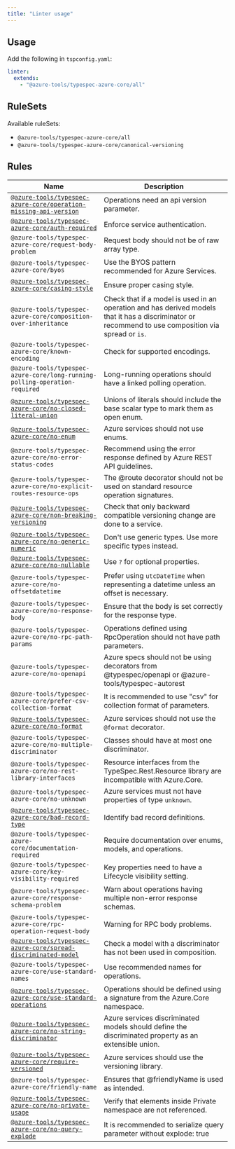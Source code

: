 ```yaml
---
title: "Linter usage"
---
```


## Usage

Add the following in `tspconfig.yaml`:

```yaml
linter:
  extends:
    - "@azure-tools/typespec-azure-core/all"
```

## RuleSets

Available ruleSets:

- `@azure-tools/typespec-azure-core/all`
- `@azure-tools/typespec-azure-core/canonical-versioning`

## Rules

| Name                                                                                                                             | Description                                                                                                                                          |
| -------------------------------------------------------------------------------------------------------------------------------- | ---------------------------------------------------------------------------------------------------------------------------------------------------- |
| [`@azure-tools/typespec-azure-core/operation-missing-api-version`](/libraries/azure-core/rules/operation-missing-api-version.md) | Operations need an api version parameter.                                                                                                            |
| [`@azure-tools/typespec-azure-core/auth-required`](/libraries/azure-core/rules/auth-required.md)                                 | Enforce service authentication.                                                                                                                      |
| `@azure-tools/typespec-azure-core/request-body-problem`                                                                          | Request body should not be of raw array type.                                                                                                        |
| `@azure-tools/typespec-azure-core/byos`                                                                                          | Use the BYOS pattern recommended for Azure Services.                                                                                                 |
| [`@azure-tools/typespec-azure-core/casing-style`](/libraries/azure-core/rules/casing-style.md)                                   | Ensure proper casing style.                                                                                                                          |
| `@azure-tools/typespec-azure-core/composition-over-inheritance`                                                                  | Check that if a model is used in an operation and has derived models that it has a discriminator or recommend to use composition via spread or `is`. |
| `@azure-tools/typespec-azure-core/known-encoding`                                                                                | Check for supported encodings.                                                                                                                       |
| `@azure-tools/typespec-azure-core/long-running-polling-operation-required`                                                       | Long-running operations should have a linked polling operation.                                                                                      |
| [`@azure-tools/typespec-azure-core/no-closed-literal-union`](/libraries/azure-core/rules/no-closed-literal-union.md)             | Unions of literals should include the base scalar type to mark them as open enum.                                                                    |
| [`@azure-tools/typespec-azure-core/no-enum`](/libraries/azure-core/rules/no-enum.md)                                             | Azure services should not use enums.                                                                                                                 |
| `@azure-tools/typespec-azure-core/no-error-status-codes`                                                                         | Recommend using the error response defined by Azure REST API guidelines.                                                                             |
| `@azure-tools/typespec-azure-core/no-explicit-routes-resource-ops`                                                               | The @route decorator should not be used on standard resource operation signatures.                                                                   |
| [`@azure-tools/typespec-azure-core/non-breaking-versioning`](/libraries/azure-core/rules/non-breaking-versioning.md)             | Check that only backward compatible versioning change are done to a service.                                                                         |
| [`@azure-tools/typespec-azure-core/no-generic-numeric`](/libraries/azure-core/rules/no-generic-numeric.md)                       | Don't use generic types. Use more specific types instead.                                                                                            |
| [`@azure-tools/typespec-azure-core/no-nullable`](/libraries/azure-core/rules/no-nullable.md)                                     | Use `?` for optional properties.                                                                                                                     |
| `@azure-tools/typespec-azure-core/no-offsetdatetime`                                                                             | Prefer using `utcDateTime` when representing a datetime unless an offset is necessary.                                                               |
| `@azure-tools/typespec-azure-core/no-response-body`                                                                              | Ensure that the body is set correctly for the response type.                                                                                         |
| `@azure-tools/typespec-azure-core/no-rpc-path-params`                                                                            | Operations defined using RpcOperation should not have path parameters.                                                                               |
| `@azure-tools/typespec-azure-core/no-openapi`                                                                                    | Azure specs should not be using decorators from @typespec/openapi or @azure-tools/typespec-autorest                                                  |
| `@azure-tools/typespec-azure-core/prefer-csv-collection-format`                                                                  | It is recommended to use "csv" for collection format of parameters.                                                                                  |
| [`@azure-tools/typespec-azure-core/no-format`](/libraries/azure-core/rules/prevent-format.md)                                    | Azure services should not use the `@format` decorator.                                                                                               |
| `@azure-tools/typespec-azure-core/no-multiple-discriminator`                                                                     | Classes should have at most one discriminator.                                                                                                       |
| `@azure-tools/typespec-azure-core/no-rest-library-interfaces`                                                                    | Resource interfaces from the TypeSpec.Rest.Resource library are incompatible with Azure.Core.                                                        |
| `@azure-tools/typespec-azure-core/no-unknown`                                                                                    | Azure services must not have properties of type `unknown`.                                                                                           |
| [`@azure-tools/typespec-azure-core/bad-record-type`](/libraries/azure-core/rules/bad-record-type.md)                             | Identify bad record definitions.                                                                                                                     |
| `@azure-tools/typespec-azure-core/documentation-required`                                                                        | Require documentation over enums, models, and operations.                                                                                            |
| `@azure-tools/typespec-azure-core/key-visibility-required`                                                                       | Key properties need to have a Lifecycle visibility setting.                                                                                          |
| `@azure-tools/typespec-azure-core/response-schema-problem`                                                                       | Warn about operations having multiple non-error response schemas.                                                                                    |
| `@azure-tools/typespec-azure-core/rpc-operation-request-body`                                                                    | Warning for RPC body problems.                                                                                                                       |
| [`@azure-tools/typespec-azure-core/spread-discriminated-model`](/libraries/azure-core/rules/spread-discriminated-model.md)       | Check a model with a discriminator has not been used in composition.                                                                                 |
| `@azure-tools/typespec-azure-core/use-standard-names`                                                                            | Use recommended names for operations.                                                                                                                |
| [`@azure-tools/typespec-azure-core/use-standard-operations`](/libraries/azure-core/rules/use-standard-operations.md)             | Operations should be defined using a signature from the Azure.Core namespace.                                                                        |
| [`@azure-tools/typespec-azure-core/no-string-discriminator`](/libraries/azure-core/rules/no-string-discriminator.md)             | Azure services discriminated models should define the discriminated property as an extensible union.                                                 |
| [`@azure-tools/typespec-azure-core/require-versioned`](/libraries/azure-core/rules/require-versioned.md)                         | Azure services should use the versioning library.                                                                                                    |
| `@azure-tools/typespec-azure-core/friendly-name`                                                                                 | Ensures that @friendlyName is used as intended.                                                                                                      |
| [`@azure-tools/typespec-azure-core/no-private-usage`](/libraries/azure-core/rules/no-private-usage.md)                           | Verify that elements inside Private namespace are not referenced.                                                                                    |
| [`@azure-tools/typespec-azure-core/no-query-explode`](/libraries/azure-core/rules/no-query-explode.md)                           | It is recommended to serialize query parameter without explode: true                                                                                 |
